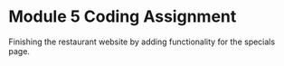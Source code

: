 # Module 5 Coding Assignment

Finishing the restaurant website by adding functionality for the specials page.
